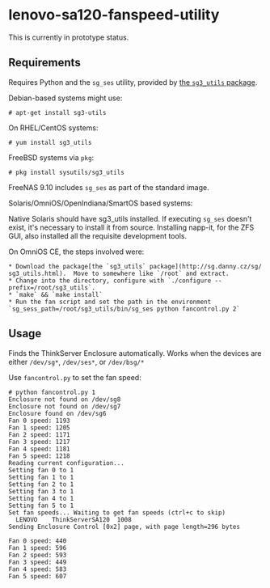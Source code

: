 # lenovo-sa120-fanspeed-utility

This is currently in prototype status.

## Requirements

Requires Python and the `sg_ses` utility, provided by [the `sg3_utils` package](http://sg.danny.cz/sg/sg3_utils.html).

Debian-based systems might use:

    # apt-get install sg3-utils

On RHEL/CentOS systems:

    # yum install sg3_utils

FreeBSD systems via `pkg`:

    # pkg install sysutils/sg3_utils

FreeNAS 9.10 includes `sg_ses` as part of the standard image.

Solaris/OmniOS/OpenIndiana/SmartOS based systems:

Native Solaris should have sg3_utils installed.  If executing `sg_ses` doesn't exist, it's necessary to install it from source.  Installing napp-it, for the ZFS GUI, also installed all the requisite development tools.  

On OmniOS CE, the steps involved were:

    * Download the package[the `sg3_utils` package](http://sg.danny.cz/sg/          sg3_utils.html).  Move to somewhere like `/root` and extract.
    * Change into the directory, configure with `./configure --prefix=/root/sg3_utils`. 
    * `make` && `make install`
    * Run the fan script and set the path in the environment `sg_sess_path=/root/sg3_utils/bin/sg_ses python fancontrol.py 2`



## Usage

Finds the ThinkServer Enclosure automatically. Works when the devices are either `/dev/sg*`, `/dev/ses*`, or `/dev/bsg/*`

Use `fancontrol.py` to set the fan speed:

    # python fancontrol.py 1
    Enclosure not found on /dev/sg8
    Enclosure not found on /dev/sg7
    Enclosure found on /dev/sg6
    Fan 0 speed: 1193
    Fan 1 speed: 1205
    Fan 2 speed: 1171
    Fan 3 speed: 1217
    Fan 4 speed: 1181
    Fan 5 speed: 1218
    Reading current configuration...
    Setting fan 0 to 1
    Setting fan 1 to 1
    Setting fan 2 to 1
    Setting fan 3 to 1
    Setting fan 4 to 1
    Setting fan 5 to 1
    Set fan speeds... Waiting to get fan speeds (ctrl+c to skip)
      LENOVO    ThinkServerSA120  1008
    Sending Enclosure Control [0x2] page, with page length=296 bytes

    Fan 0 speed: 440
    Fan 1 speed: 596
    Fan 2 speed: 593
    Fan 3 speed: 449
    Fan 4 speed: 583
    Fan 5 speed: 607
